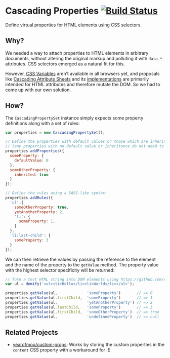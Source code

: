 # Cascading Properties [![Build Status](https://travis-ci.org/raphaelsaunier/cascading-properties.svg)](https://travis-ci.org/raphaelsaunier/cascading-properties)

Define virtual properties for HTML elements using CSS selectors.

## Why?

We needed a way to attach properties to HTML elements in arbitrary documents, without altering the original markup and polluting it with `data-*` attributes. CSS selectors emerged as a natural fit for this.

However, [CSS Variables](http://dev.w3.org/csswg/css-variables/) aren’t available in all browsers yet, and proposals like [Cascading Attribute Sheets](https://lists.w3.org/Archives/Public/public-webapps/2012JulSep/0508.html) and its [implementations](https://github.com/search?utf8=%E2%9C%93&q=cascading+attribute+sheets) are primarily intended for HTML attributes and therefore mutate the DOM. So we had to come up with our own solution.

## How?

The `CascadingPropertySet` instance simply expects some property definitions along with a set of rules:

```js
var properties = new CascadingPropertySet();

// Define the properties with default values or those which are inherited
// (any properties with no default value or inheritance do not need to be explicitly defined)
properties.addProperties({
  someProperty: {
    defaultValue: 0
  },
  someOtherProperty: {
    inherited: true
  }
});

// Define the rules using a SASS-like syntax:
properties.addRules({
  'ul':{
    someOtherProperty: true,
    yetAnotherProperty: 2,
    'li': {
      someProperty: 1,
    }
  },
  'li:last-child': {
    someProperty: 3
  }
});
```

We can then retrieve the values by passing the reference to the element and the name of the property
to the `getValue` method. The property value with the highest selector specificity will be returned:

```js
// Turn a test HTML string into DOM elements using https://github.com/component/domify
var ul = domify('<ul><li>Hello</li><li>World</li></ul>');

properties.getValue(ul,             'someProperty')       // => 0
properties.getValue(ul.firstChild,  'someProperty')       // => 1
properties.getValue(ul,             'yetAnotherProperty') // => 2
properties.getValue(ul.lastChild,   'someProperty')       // => 3
properties.getValue(ul.firstChild,  'someOtherProperty')  // => true
properties.getValue(ul,             'undefinedProperty')  // => null
```

## Related Projects

- [yearofmoo/custom-props](https://github.com/yearofmoo/custom-props): Works by storing the custom properties in the `content`  CSS property with a workaround for IE
